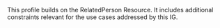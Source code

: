This profile builds on the RelatedPerson Resource. It includes additional constraints relevant for the use cases addressed by this IG.